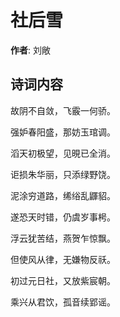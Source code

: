 # 社后雪

**作者**: 刘敞

## 诗词内容

故阴不自敛，飞霰一何骄。

强妒春阳盛，那妨玉琯调。

滔天初极望，见晛已全消。

讵损朱华丽，只添绿野饶。

泥涂穷道路，𫄨绤乱鼲貂。

遂恐天时错，仍虞岁事枵。

浮云犹苦结，燕贺乍惊飘。

但使风从律，无嫌物反祅。

初过元日社，又放紫宸朝。

乘兴从君饮，孤音续郢谣。

